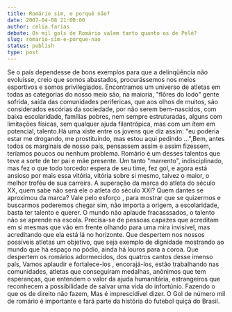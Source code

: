 ```yaml
---
title: Romário sim, e porquê não?
date: 2007-04-08 21:00:00
author: celia.farias
debate: Os mil gols de Romário valem tanto quanto os de Pelé?
slug: romario-sim-e-porque-nao
status: publish 
type: post
---
```


Se o país dependesse de bons exemplos para que a delinqüência não evoluísse, creio que somos abastados, procurássemos nos meios esportivos e somos privilegiados. Encontramos um universo de atletas em todas as categorias do nosso meio são, na maioria, "flôres do lodo" gente sofrida, saída das comunidades perifericas, que aos olhos de muitos, são considerados escórias da sociedade, por não serem bem-nascidos, com baixa escolaridade, famílias pobres, nem sempre estruturadas, alguns com limitações físicas, sem qualquer ajuda filantrópica, mas com um ítem em potencial, talento.Há uma xiste entre os jovens que diz assim: "eu poderia estar me drogando, me prostituindo, mas estou aqui pedindo ...",Bem, antes todos os marginais de nosso país, pensassem assim e assim fizessem, teríamos poucos ou nenhum problema. Romário é um desses talentos que teve a sorte de ter pai e mãe presente. Um tanto "marrento", indisciplinado, mas fez o que todo torcedor espera de seu time, fez gol, e agora está ansioso por mais essa vitória, vitória sobre si mesmo, talvez o maior, o melhor troféu de sua carreira. A superação da marca do atleta do século XX, quem sabe não será ele o atleta do século XXI? Quem dantes se aproximou da marca? Vale pelo esforço , para mostrar que se quizermos e buscarmos poderemos chegar sim, não importa a origem, a escolaridade, basta ter talento e querer. O mundo não aplaude fracasssados, o talento não se aprende na escola. Precisa-se de pessoas capazes que acreditam em si mesmas que vão em frente olhando para uma mira invisível, mas acreditando que ela está lá no horizonte. Que despertem nos nossos possíveis atletas um objetivo, que seja exemplo de dignidade mostrando ao mundo que há espaço no pódio, ainda há louros para a coroa. Que despertem os romários adormecidos, dos quatros cantos desse imenso país, Vamos aplaudir e fortalece-los , encorajá-los, estão trabalhando nas comunidades, atletas que conseguiram medalhas, anônimos que tem esperanças, que entendem o valor da ajuda humanitária, estrangeiros que reconhecem a possibilidade de salvar uma vida do infortúnio. Fazendo o que os de direito não fazem, Mas é imprescidível dizer. O Gol de número mil de romário é importante e fará parte da história do futebol quiçá do Brasil.
